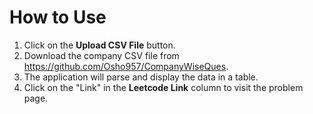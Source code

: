 # How to Use

1. Click on the **Upload CSV File** button.
2. Download the company CSV file from https://github.com/Osho957/CompanyWiseQues.
3. The application will parse and display the data in a table.
4. Click on the "Link" in the **Leetcode Link** column to visit the problem page.

